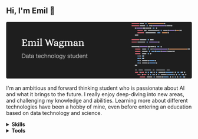 ## Hi, I'm Emil 👋

![banner](https://github.com/Neobyte01/neobyte01/blob/main/profile-banner-2.png)

I'm an ambitious and forward thinking student who is passionate about AI and what it brings to the future. I really enjoy deep-diving into new areas, and challenging my knowledge and abilities. Learning more about different technologies have been a hobby of mine, even before entering an education based on data technology and science.

<details>
  <summary><b>Skills</b></summary>
  <ul>
    <li>Python (NumPy, Matplotlib, ...)</li>
    <li>C-languages (C, C++, C#)</li>
    <li>Embedded electronics (FPGA, STM32)</li>
    <li>Python (NumPy, Matplotlib, ...)</li>
    <li>Javascript (React, Node.js, ...)</li>
    <li>Database (SQL, MongoDB)</li>
    <li>HTML/CSS </li>
    <li>CUDA</li>
  </ul>
</details>

<details>
  <summary><b>Tools</b></summary>
  <ul>
    <li>Python (NumPy, Matplotlib, ...)</li>
    <li>C-languages (C, C++, C#)</li>
    <li>Embedded electronics (FPGA, STM32)</li>
    <li>Python (NumPy, Matplotlib, ...)</li>
    <li>Javascript (React, Node.js, ...)</li>
    <li>Database (SQL, MongoDB)</li>
    <li>HTML/CSS </li>
    <li>CUDA</li>
  </ul>
</details>
